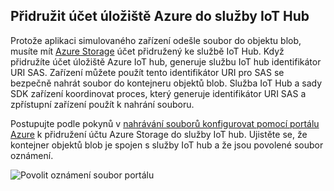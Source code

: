 ## <a name="associate-an-azure-storage-account-to-iot-hub"></a>Přidružit účet úložiště Azure do služby IoT Hub

Protože aplikaci simulovaného zařízení odešle soubor do objektu blob, musíte mít [Azure Storage](../articles/storage/common/storage-create-storage-account.md#create-a-storage-account) účet přidružený ke službě IoT Hub. Když přidružíte účet úložiště Azure IoT hub, generuje službu IoT hub identifikátor URI SAS. Zařízení můžete použít tento identifikátor URI pro SAS se bezpečně nahrát soubor do kontejneru objektů blob. Služba IoT Hub a sady SDK zařízení koordinovat proces, který generuje identifikátor URI SAS a zpřístupní zařízení použít k nahrání souboru.

Postupujte podle pokynů v [nahrávání souborů konfigurovat pomocí portálu Azure](../articles/iot-hub/iot-hub-configure-file-upload.md) k přidružení účtu Azure Storage do služby IoT hub. Ujistěte se, že kontejner objektů blob je spojen s služby IoT hub a že jsou povolené soubor oznámení.

![Povolit oznámení soubor portálu](media/iot-hub-associate-storage/enable-file-notifications.png)